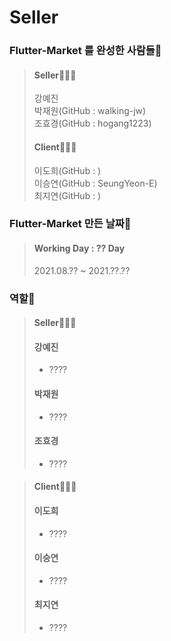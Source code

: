 # Seller

### Flutter-Market 를 완성한 사람들🤗
> #### Seller🧑🏻‍🌾
> 강예진<br>
> 박재원(GitHub : walking-jw)<br>
> 조효경(GitHub : hogang1223)
>
>#### Client🧑🏻‍💼
> 이도희(GitHub : )<br>
> 이승연(GitHub : SeungYeon-E)<br>
> 최지연(GitHub : )
>

### Flutter-Market 만든 날짜🌟
> #### Working Day : ?? Day
> 2021.08.?? ~ 2021.??.??


### 역할🤔
> #### Seller🧑🏻‍🌾
> #### 강예진
> - ????
>
>#### 박재원
> - ????
>
>#### 조효경
> - ????

> #### Client🧑🏻‍💼
> #### 이도희
> - ????
>
> #### 이승연
> - ????
>
> #### 최지연
> - ????




